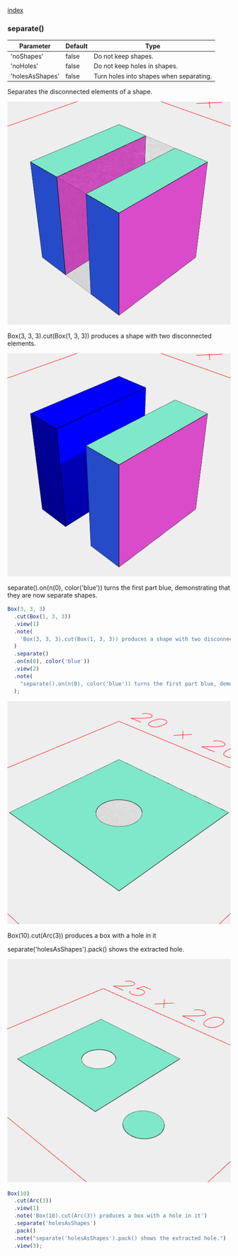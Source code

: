 [index](../../nb/api/index.md)
### separate()
Parameter|Default|Type
---|---|---
'noShapes'|false|Do not keep shapes.
'noHoles'|false|Do not keep holes in shapes.
'holesAsShapes'|false|Turn holes into shapes when separating.

Separates the disconnected elements of a shape.

![Image](separate.md.$2_1.png)

Box(3, 3, 3).cut(Box(1, 3, 3)) produces a shape with two disconnected elements.

![Image](separate.md.$2_2.png)

separate().on(n(0), color('blue')) turns the first part blue, demonstrating that they are now separate shapes.

```JavaScript
Box(3, 3, 3)
  .cut(Box(1, 3, 3))
  .view(1)
  .note(
    'Box(3, 3, 3).cut(Box(1, 3, 3)) produces a shape with two disconnected elements.'
  )
  .separate()
  .on(n(0), color('blue'))
  .view(2)
  .note(
    "separate().on(n(0), color('blue')) turns the first part blue, demonstrating that they are now separate shapes."
  );
```

![Image](separate.md.$3_1.png)

Box(10).cut(Arc(3)) produces a box with a hole in it

separate('holesAsShapes').pack() shows the extracted hole.

![Image](separate.md.$3_3.png)

```JavaScript
Box(10)
  .cut(Arc(3))
  .view(1)
  .note('Box(10).cut(Arc(3)) produces a box with a hole in it')
  .separate('holesAsShapes')
  .pack()
  .note("separate('holesAsShapes').pack() shows the extracted hole.")
  .view(3);
```
